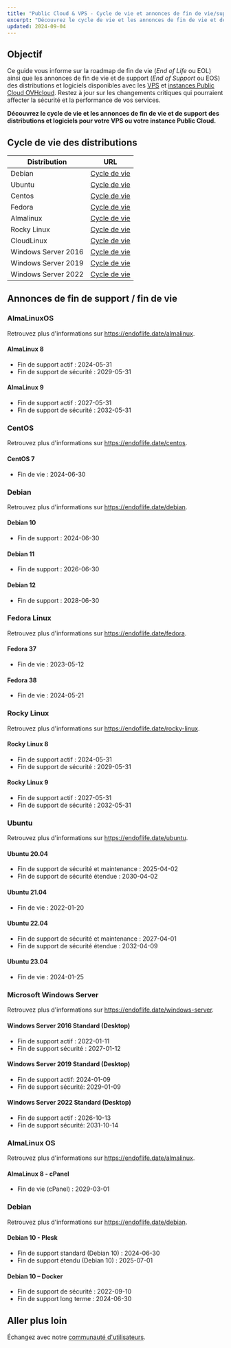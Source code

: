 ```yaml
---
title: "Public Cloud & VPS - Cycle de vie et annonces de fin de vie/support des images et distributions"
excerpt: "Découvrez le cycle de vie et les annonces de fin de vie et de support des distributions et logiciels pour votre VPS ou votre instance Public Cloud"
updated: 2024-09-04
---
```


## Objectif

Ce guide vous informe sur la roadmap de fin de vie (*End of Life* ou EOL) ainsi que les annonces de fin de vie et de support (*End of Support* ou EOS) des distributions et logiciels disponibles avec les [VPS](https://www.ovhcloud.com/fr/vps/os/) et [instances Public Cloud OVHcloud](https://www.ovhcloud.com/fr/public-cloud/public-image-catalog/). Restez à jour sur les changements critiques qui pourraient affecter la sécurité et la performance de vos services.

**Découvrez le cycle de vie et les annonces de fin de vie et de support des distributions et logiciels pour votre VPS ou votre instance Public Cloud.**

## Cycle de vie des distributions

| Distribution                  | URL                                                                                       |
| ----------------------------- | ----------------------------------------------------------------------------------------- |
| Debian                        | [Cycle de vie](https://wiki.debian.org/DebianReleases)                                      |
| Ubuntu                        | [Cycle de vie](https://wiki.ubuntu.com/Releases)                                            |
| Centos                        | [Cycle de vie](https://wiki.centos.org/About/Product)                                       |
| Fedora                        | [Cycle de vie](https://fedoraproject.org/wiki/Fedora_Release_Life_Cycle)                    |
| Almalinux                     | [Cycle de vie](https://wiki.almalinux.org/release-notes/)                                   |
| Rocky Linux                   | [Cycle de vie](https://wiki.rockylinux.org/rocky/version/)                                  |
| CloudLinux                    | [Cycle de vie](https://docs.cloudlinux.com/introduction/#cloudlinux-os-life-cycle)          |
| Windows Server 2016           | [Cycle de vie](https://docs.microsoft.com/en-us/lifecycle/products/windows-server-2016)     |
| Windows Server 2019           | [Cycle de vie](https://docs.microsoft.com/en-us/lifecycle/products/windows-server-2019)     |
| Windows Server 2022           | [Cycle de vie](https://docs.microsoft.com/en-us/lifecycle/products/windows-server-2022)     |

## Annonces de fin de support / fin de vie

### AlmaLinuxOS

Retrouvez plus d'informations sur <https://endoflife.date/almalinux>.

#### AlmaLinux 8

- Fin de support actif : 2024-05-31
- Fin de support de sécurité : 2029-05-31

#### AlmaLinux 9

- Fin de support actif : 2027-05-31
- Fin de support de sécurité : 2032-05-31

### CentOS

Retrouvez plus d'informations sur <https://endoflife.date/centos>.

#### CentOS 7

- Fin de vie : 2024-06-30

### Debian

Retrouvez plus d'informations sur <https://endoflife.date/debian>.

#### Debian 10

- Fin de support : 2024-06-30

#### Debian 11

- Fin de support : 2026-06-30

#### Debian 12

- Fin de support : 2028-06-30

### Fedora Linux

Retrouvez plus d'informations sur <https://endoflife.date/fedora>.

#### Fedora 37

- Fin de vie : 2023-05-12

#### Fedora 38

- Fin de vie : 2024-05-21

### Rocky Linux

Retrouvez plus d'informations sur <https://endoflife.date/rocky-linux>.

#### Rocky Linux 8

- Fin de support actif : 2024-05-31
- Fin de support de sécurité : 2029-05-31

#### Rocky Linux 9

- Fin de support actif : 2027-05-31
- Fin de support de sécurité : 2032-05-31

### Ubuntu

Retrouvez plus d'informations sur <https://endoflife.date/ubuntu>.

#### Ubuntu 20.04

- Fin de support de sécurité et maintenance : 2025-04-02
- Fin de support de sécurité étendue : 2030-04-02

#### Ubuntu 21.04

- Fin de vie : 2022-01-20

#### Ubuntu 22.04

- Fin de support de sécurité et maintenance : 2027-04-01
- Fin de support de sécurité étendue : 2032-04-09

#### Ubuntu 23.04

- Fin de vie : 2024-01-25

### Microsoft Windows Server

Retrouvez plus d'informations sur <https://endoflife.date/windows-server>.

#### Windows Server 2016 Standard (Desktop)

- Fin de support actif : 2022-01-11
- Fin de support sécurité : 2027-01-12

#### Windows Server 2019 Standard (Desktop)

- Fin de support actif: 2024-01-09
- Fin de support sécurité: 2029-01-09

#### Windows Server 2022 Standard (Desktop)

- Fin de support actif : 2026-10-13
- Fin de support sécurité: 2031-10-14

### AlmaLinux OS

Retrouvez plus d'informations sur <https://endoflife.date/almalinux>.

#### AlmaLinux 8 - cPanel

- Fin de vie (cPanel) : 2029-03-01

### Debian

Retrouvez plus d'informations sur <https://endoflife.date/debian>.

#### Debian 10 - Plesk

- Fin de support standard (Debian 10) : 2024-06-30
- Fin de support étendu (Debian 10) : 2025-07-01

#### Debian 10 – Docker

- Fin de support de sécurité : 2022-09-10
- Fin de support long terme : 2024-06-30

## Aller plus loin

Échangez avec notre [communauté d'utilisateurs](/links/community).
